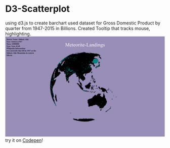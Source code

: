 # D3-Scatterplot
using d3.js to create barchart used dataset for Gross Domestic Product by quarter from 1947-2015 in Billions. Created Tooltip that tracks mouse, highlighting.
![Image of D3-Bar-Chart]( ./thumbnail.png )
try it on [Codepen](https://codepen.io/Cyberputty/full/vRarVX/)!
